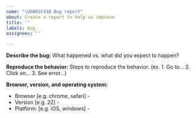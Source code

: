 ```yaml
---
name: "\U0001F41B Bug report"
about: Create a report to help us improve
title: ''
labels: bug
assignees: ''

---
```


<!-- 
Please fill out as much of the below template as you can.
Consider providing any applicable: code, screenshots, or gifs.
-->

<!-- Start below this comment. -->


**Describe the bug:**
What happened vs. what did you expect to happen?


**Reproduce the behavior:**
 Steps to reproduce the behavior. (ex. 1. Go to... 2. Click on... 3. See error...)


**Browser, version, and operating system:**
 - Browser [e.g. chrome, safari] -
 - Version [e.g. 22] -
 - Platform: [e.g. iOS, windows] - 


<!-- End. -->

<!--
Thank you! Your help makes Public Lab better. We *deeply* appreciate your helping refine and improve Leaflet.DistortableImage.

To learn how to write really great issues, which increases the chances they'll be resolved, see:
https://publiclab.org/wiki/developers#Contributing+for+non-coders
-->
